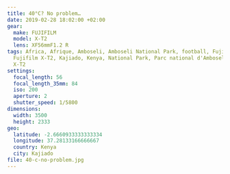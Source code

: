 ```yaml
---
title: 40°C? No problem…
date: 2019-02-28 18:02:00 +02:00
gear:
  make: FUJIFILM
  model: X-T2
  lens: XF56mmF1.2 R
tags: Africa, Afrique, Amboseli, Amboseli National Park, football, Fujifilm,
  Fujifilm X-T2, Kajiado, Kenya, National Park, Parc national d'Amboseli, sport,
  X-T2
settings:
  focal_length: 56
  focal_length_35mm: 84
  iso: 200
  aperture: 2
  shutter_speed: 1/5800
dimensions:
  width: 3500
  height: 2333
geo:
  latitude: -2.6660933333333334
  longitude: 37.28133166666667
  country: Kenya
  city: Kajiado
file: 40-c-no-problem.jpg
---
```



